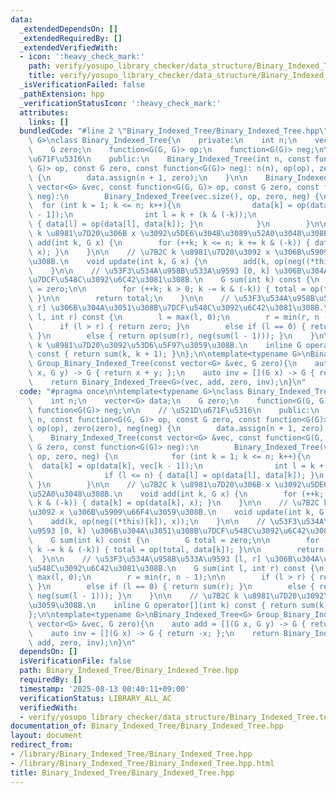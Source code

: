 ```yaml
---
data:
  _extendedDependsOn: []
  _extendedRequiredBy: []
  _extendedVerifiedWith:
  - icon: ':heavy_check_mark:'
    path: verify/yosupo_library_checker/data_structure/Binary_Indexed_Tree.test.cpp
    title: verify/yosupo_library_checker/data_structure/Binary_Indexed_Tree.test.cpp
  _isVerificationFailed: false
  _pathExtension: hpp
  _verificationStatusIcon: ':heavy_check_mark:'
  attributes:
    links: []
  bundledCode: "#line 2 \"Binary_Indexed_Tree/Binary_Indexed_Tree.hpp\"\n\ntemplate<typename\
    \ G>\nclass Binary_Indexed_Tree{\n    private:\n    int n;\n    vector<G> data;\n\
    \    G zero;\n    function<G(G, G)> op;\n    function<G(G)> neg;\n\n    // \u521D\
    \u671F\u5316\n    public:\n    Binary_Indexed_Tree(int n, const function<G(G,\
    \ G)> op, const G zero, const function<G(G)> neg): n(n), op(op), zero(zero), neg(neg)\
    \ {\n        data.assign(n + 1, zero);\n    }\n\n    Binary_Indexed_Tree(const\
    \ vector<G> &vec, const function<G(G, G)> op, const G zero, const function<G(G)>\
    \ neg):\n        Binary_Indexed_Tree(vec.size(), op, zero, neg) {\n          \
    \  for (int k = 1; k <= n; k++){\n                data[k] = op(data[k], vec[k\
    \ - 1]);\n                int l = k + (k & (-k));\n                if (l <= n)\
    \ { data[l] = op(data[l], data[k]); }\n            }\n        }\n\n    // \u7B2C\
    \ k \u8981\u7D20\u306B x \u3092\u5DE6\u304B\u3089\u52A0\u3048\u308B.\n    void\
    \ add(int k, G x) {\n        for (++k; k <= n; k += k & (-k)) { data[k] = op(data[k],\
    \ x); }\n    }\n\n    // \u7B2C k \u8981\u7D20\u3092 x \u306B\u5909\u66F4\u3059\
    \u308B.\n    void update(int k, G x) {\n        add(k, op(neg((*this)[k]), x));\n\
    \    }\n\n    // \u53F3\u534A\u958B\u533A\u9593 [0, k] \u306B\u304A\u3051\u308B\
    \u7DCF\u548C\u3092\u6C42\u3081\u308B.\n    G sum(int k) const {\n        G total\
    \ = zero;\n\n        for (++k; k > 0; k -= k & (-k)) { total = op(total, data[k]);\
    \ }\n\n        return total;\n    }\n\n    // \u53F3\u534A\u958B\u533A\u9593 [l,\
    \ r] \u306B\u304A\u3051\u308B\u7DCF\u548C\u3092\u6C42\u3081\u308B.\n    G sum(int\
    \ l, int r) const {\n        l = max(l, 0);\n        r = min(r, n - 1);\n\n  \
    \      if (l > r) { return zero; }\n        else if (l == 0) { return sum(r);\
    \ }\n        else { return op(sum(r), neg(sum(l - 1))); }\n    }\n\n    // \u7B2C\
    \ k \u8981\u7D20\u3092\u53D6\u5F97\u3059\u308B.\n    inline G operator[](int k)\
    \ const { return sum(k, k + 1); }\n};\n\ntemplate<typename G>\nBinary_Indexed_Tree<G>\
    \ Group_Binary_Indexed_Tree(const vector<G> &vec, G zero){\n    auto add = [](G\
    \ x, G y) -> G { return x + y; };\n    auto inv = [](G x) -> G { return -x; };\n\
    \    return Binary_Indexed_Tree<G>(vec, add, zero, inv);\n}\n"
  code: "#pragma once\n\ntemplate<typename G>\nclass Binary_Indexed_Tree{\n    private:\n\
    \    int n;\n    vector<G> data;\n    G zero;\n    function<G(G, G)> op;\n   \
    \ function<G(G)> neg;\n\n    // \u521D\u671F\u5316\n    public:\n    Binary_Indexed_Tree(int\
    \ n, const function<G(G, G)> op, const G zero, const function<G(G)> neg): n(n),\
    \ op(op), zero(zero), neg(neg) {\n        data.assign(n + 1, zero);\n    }\n\n\
    \    Binary_Indexed_Tree(const vector<G> &vec, const function<G(G, G)> op, const\
    \ G zero, const function<G(G)> neg):\n        Binary_Indexed_Tree(vec.size(),\
    \ op, zero, neg) {\n            for (int k = 1; k <= n; k++){\n              \
    \  data[k] = op(data[k], vec[k - 1]);\n                int l = k + (k & (-k));\n\
    \                if (l <= n) { data[l] = op(data[l], data[k]); }\n           \
    \ }\n        }\n\n    // \u7B2C k \u8981\u7D20\u306B x \u3092\u5DE6\u304B\u3089\
    \u52A0\u3048\u308B.\n    void add(int k, G x) {\n        for (++k; k <= n; k +=\
    \ k & (-k)) { data[k] = op(data[k], x); }\n    }\n\n    // \u7B2C k \u8981\u7D20\
    \u3092 x \u306B\u5909\u66F4\u3059\u308B.\n    void update(int k, G x) {\n    \
    \    add(k, op(neg((*this)[k]), x));\n    }\n\n    // \u53F3\u534A\u958B\u533A\
    \u9593 [0, k] \u306B\u304A\u3051\u308B\u7DCF\u548C\u3092\u6C42\u3081\u308B.\n\
    \    G sum(int k) const {\n        G total = zero;\n\n        for (++k; k > 0;\
    \ k -= k & (-k)) { total = op(total, data[k]); }\n\n        return total;\n  \
    \  }\n\n    // \u53F3\u534A\u958B\u533A\u9593 [l, r] \u306B\u304A\u3051\u308B\u7DCF\
    \u548C\u3092\u6C42\u3081\u308B.\n    G sum(int l, int r) const {\n        l =\
    \ max(l, 0);\n        r = min(r, n - 1);\n\n        if (l > r) { return zero;\
    \ }\n        else if (l == 0) { return sum(r); }\n        else { return op(sum(r),\
    \ neg(sum(l - 1))); }\n    }\n\n    // \u7B2C k \u8981\u7D20\u3092\u53D6\u5F97\
    \u3059\u308B.\n    inline G operator[](int k) const { return sum(k, k + 1); }\n\
    };\n\ntemplate<typename G>\nBinary_Indexed_Tree<G> Group_Binary_Indexed_Tree(const\
    \ vector<G> &vec, G zero){\n    auto add = [](G x, G y) -> G { return x + y; };\n\
    \    auto inv = [](G x) -> G { return -x; };\n    return Binary_Indexed_Tree<G>(vec,\
    \ add, zero, inv);\n}\n"
  dependsOn: []
  isVerificationFile: false
  path: Binary_Indexed_Tree/Binary_Indexed_Tree.hpp
  requiredBy: []
  timestamp: '2025-08-13 00:40:11+09:00'
  verificationStatus: LIBRARY_ALL_AC
  verifiedWith:
  - verify/yosupo_library_checker/data_structure/Binary_Indexed_Tree.test.cpp
documentation_of: Binary_Indexed_Tree/Binary_Indexed_Tree.hpp
layout: document
redirect_from:
- /library/Binary_Indexed_Tree/Binary_Indexed_Tree.hpp
- /library/Binary_Indexed_Tree/Binary_Indexed_Tree.hpp.html
title: Binary_Indexed_Tree/Binary_Indexed_Tree.hpp
---
```

